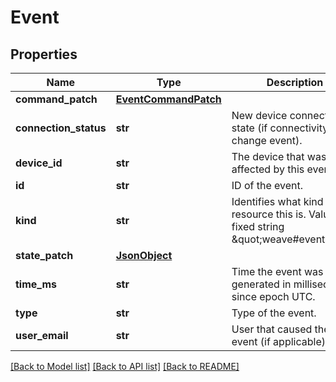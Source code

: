 # Event

## Properties
Name | Type | Description | Notes
------------ | ------------- | ------------- | -------------
**command_patch** | [**EventCommandPatch**](EventCommandPatch.md) |  | [optional] 
**connection_status** | **str** | New device connection state (if connectivity change event). | [optional] 
**device_id** | **str** | The device that was affected by this event. | [optional] 
**id** | **str** | ID of the event. | [optional] 
**kind** | **str** | Identifies what kind of resource this is. Value: the fixed string \&quot;weave#event\&quot;. | [optional] [default to 'weave#event']
**state_patch** | [**JsonObject**](JsonObject.md) |  | [optional] 
**time_ms** | **str** | Time the event was generated in milliseconds since epoch UTC. | [optional] 
**type** | **str** | Type of the event. | [optional] 
**user_email** | **str** | User that caused the event (if applicable). | [optional] 

[[Back to Model list]](../README.md#documentation-for-models) [[Back to API list]](../README.md#documentation-for-api-endpoints) [[Back to README]](../README.md)


